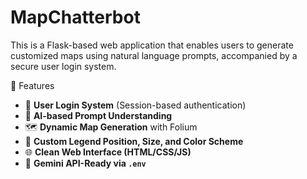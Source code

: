 # MapChatterbot
This is a Flask-based web application that enables users to generate customized maps using natural language prompts, accompanied by a secure user login system.

🌟 Features

- 🔐 **User Login System** (Session-based authentication)
- 🧠 **AI-based Prompt Understanding**
- 🗺️ **Dynamic Map Generation** with Folium
- 🎨 **Custom Legend Position, Size, and Color Scheme**
- 🌐 **Clean Web Interface (HTML/CSS/JS)**
- 🤖 **Gemini API-Ready via `.env`**

